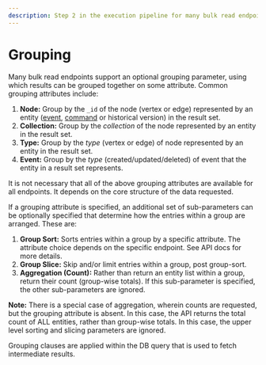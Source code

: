 ```yaml
---
description: Step 2 in the execution pipeline for many bulk read endpoints.
---
```


# Grouping

Many bulk read endpoints support an optional grouping parameter, using which results can be grouped together on some attribute. Common grouping attributes include:

1. **Node:** Group by the `_id` of the node \(vertex or edge\) represented by an entity \([event](./#event), [command](./#command) or historical version\) in the result set.
2. **Collection:** Group by the _collection_ of the node represented by an entity in the result set.
3. **Type:** Group by the _type_ \(vertex or edge\) of node represented by an entity in the result set.
4. **Event:** Group by the _type_ \(created/updated/deleted\) of event that the entity in a result set represents.

It is not necessary that all of the above grouping attributes are available for all endpoints. It depends on the core structure of the data requested.

If a grouping attribute is specified, an additional set of sub-parameters can be optionally specified that determine how the entries within a group are arranged. These are:

1. **Group Sort:** Sorts entries within a group by a specific attribute. The attribute choice depends on the specific endpoint. See API docs for more details.
2. **Group Slice:** Skip and/or limit entries within a group, post group-sort.
3. **Aggregation \(Count\):** Rather than return an entity list within a group, return their count \(group-wise totals\). If this sub-parameter is specified, the other sub-parameters are ignored.

**Note:** There is a special case of aggregation, wherein counts are requested, but the grouping attribute is absent. In this case, the API returns the total count of ALL entities, rather than group-wise totals. In this case, the upper level sorting and slicing parameters are ignored.

Grouping clauses are applied within the DB query that is used to fetch intermediate results.

